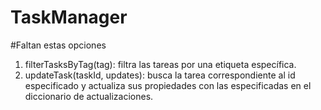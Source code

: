 # TaskManager

#Faltan estas opciones
1) filterTasksByTag(tag): filtra las tareas por una etiqueta específica. 
2) updateTask(taskId, updates): busca la tarea correspondiente al id especificado y actualiza sus propiedades con las especificadas en el diccionario de actualizaciones.
